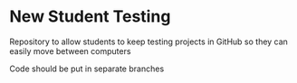 # New Student Testing

Repository to allow students to keep testing projects in GitHub so they can easily move between computers

Code should be put in separate branches
